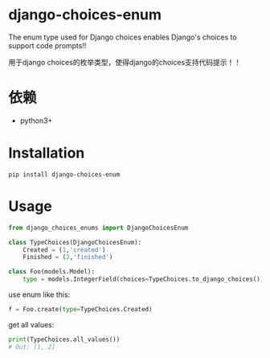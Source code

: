 # django-choices-enum
The enum type used for Django choices enables Django's choices to support code prompts!!  
 
用于django choices的枚举类型，使得django的choices支持代码提示！！ 

# 依赖

* python3+

# Installation
``` 
pip install django-choices-enum
```


# Usage

```python
from django_choices_enums import DjangoChoicesEnum

class TypeChoices(DjangoChoicesEnum):
    Created = (1,'created')
    Finished = (2,'finished')

class Foo(models.Model):
    type = models.IntegerField(choices=TypeChoices.to_django_choices())

```

use enum like this:

```python
f = Foo.create(type=TypeChoices.Created)

```

get all values:

```python
print(TypeChoices.all_values())
# Out: [1, 2] 
```